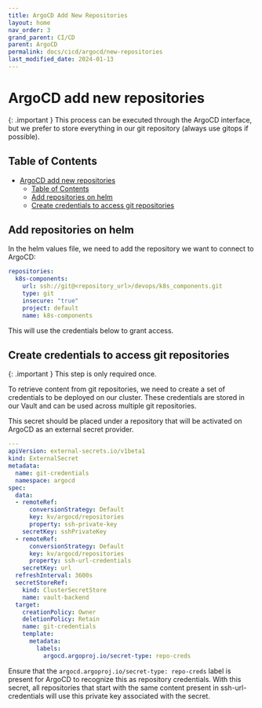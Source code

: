 ```yaml
---
title: ArgoCD Add New Repositories
layout: home
nav_order: 3
grand_parent: CI/CD
parent: ArgoCD
permalink: docs/cicd/argocd/new-repositories
last_modified_date: 2024-01-13
---
```


# ArgoCD add new repositories

<div markdown="block">
{: .important }
This process can be executed through the ArgoCD interface, but we prefer to store everything in our git repository (always use gitops if possible).
</div>

## Table of Contents

- [ArgoCD add new repositories](#argocd-add-new-repositories)
  * [Table of Contents](#table-of-contents)
  * [Add repositories on helm](#add-repositories-on-helm)
  * [Create credentials to access git repositories](#create-credentials-to-access-git-repositories)

## Add repositories on helm

In the helm values file, we need to add the repository we want to connect to ArgoCD:

```yaml
repositories:
  k8s-components:
    url: ssh://git@<repository_url>/devops/k8s_components.git
    type: git
    insecure: "true"
    project: default
    name: k8s-components
```

This will use the credentials below to grant access.

## Create credentials to access git repositories
<div markdown="block">
{: .important }
This step is only required once.
</div>

To retrieve content from git repositories, we need to create a set of credentials to be deployed on our cluster. These credentials are stored in our Vault and can be used across multiple git repositories.

This secret should be placed under a repository that will be activated on ArgoCD as an external secret provider.

```yaml
---
apiVersion: external-secrets.io/v1beta1
kind: ExternalSecret
metadata:
  name: git-credentials
  namespace: argocd
spec:
  data:
  - remoteRef:
      conversionStrategy: Default
      key: kv/argocd/repositories
      property: ssh-private-key
    secretKey: sshPrivateKey
  - remoteRef:
      conversionStrategy: Default
      key: kv/argocd/repositories
      property: ssh-url-credentials
    secretKey: url
  refreshInterval: 3600s
  secretStoreRef:
    kind: ClusterSecretStore
    name: vault-backend
  target:
    creationPolicy: Owner
    deletionPolicy: Retain
    name: git-credentials
    template:
      metadata:
        labels:
          argocd.argoproj.io/secret-type: repo-creds
```
Ensure that the `argocd.argoproj.io/secret-type: repo-creds` label is present for ArgoCD to recognize this as repository credentials.
With this secret, all repositories that start with the same content present in ssh-url-credentials will use this private key associated with the secret.
